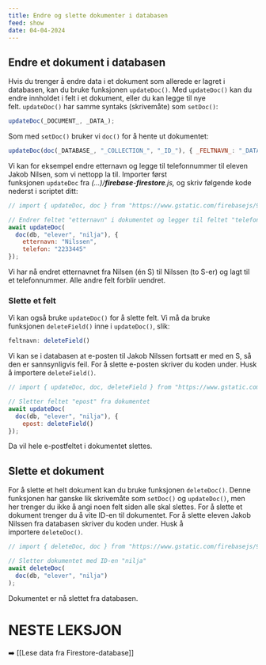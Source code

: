 ```yaml
---
title: Endre og slette dokumenter i databasen
feed: show
date: 04-04-2024
---
```

## Endre et dokument i databasen

Hvis du trenger å endre data i et dokument som allerede er lagret i databasen, kan du bruke funksjonen `updateDoc()`. Med `updateDoc()` kan du endre innholdet i felt i et dokument, eller du kan legge til nye felt. `updateDoc()` har samme syntaks (skrivemåte) som `setDoc()`:

```js
updateDoc(_DOCUMENT_, _DATA_);
```

Som med `setDoc()` bruker vi `doc()` for å hente ut dokumentet:

```js
updateDoc(doc(_DATABASE_, "_COLLECTION_", "_ID_"), { _FELTNAVN_: "_DATA_" });
```
Vi kan for eksempel endre etternavn og legge til telefonnummer til eleven Jakob Nilsen, som vi nettopp la til. Importer først funksjonen `updateDoc` fra _(...)/__firebase__-__firestore__.js,_ og skriv følgende kode nederst i scriptet ditt:

```js
// import { updateDoc, doc } from "https://www.gstatic.com/firebasejs/9.6.3/firebase-firestore.js";

// Endrer feltet "etternavn" i dokumentet og legger til feltet "telefon"
await updateDoc(
  doc(db, "elever", "nilja"), {
    etternavn: "Nilssen",
    telefon: "2233445"
});
```

Vi har nå endret etternavnet fra Nilsen (én S) til Nilssen (to S-er) og lagt til et telefonnummer. Alle andre felt forblir uendret.

### Slette et felt

Vi kan også bruke `updateDoc()` for å slette felt. Vi må da bruke funksjonen `deleteField()` inne i `updateDoc()`, slik:

```js
feltnavn: deleteField()
```

Vi kan se i databasen at e-posten til Jakob Nilssen fortsatt er med en S, så den er sannsynligvis feil. For å slette e-posten skriver du koden under. Husk å importere `deleteField()`.

```js
// import { updateDoc, doc, deleteField } from "https://www.gstatic.com/firebasejs/9.6.3/firebase-firestore.js";

// Sletter feltet "epost" fra dokumentet
await updateDoc(
  doc(db, "elever", "nilja"), {
    epost: deleteField()
});
```

Da vil hele e-postfeltet i dokumentet slettes.

## Slette et dokument

For å slette et helt dokument kan du bruke funksjonen `deleteDoc()`. Denne funksjonen har ganske lik skrivemåte som `setDoc()` og `updateDoc()`, men her trenger du ikke å angi noen felt siden alle skal slettes. For å slette et dokument trenger du å vite ID-en til dokumentet. For å slette eleven Jakob Nilssen fra databasen skriver du koden under. Husk å importere `deleteDoc()`.

```js
// import { deleteDoc, doc } from "https://www.gstatic.com/firebasejs/9.6.3/firebase-firestore.js";

// Sletter dokumentet med ID-en "nilja"
await deleteDoc(
  doc(db, "elever", "nilja")
);
```

Dokumentet er nå slettet fra databasen.


# NESTE LEKSJON
➡️ [[Lese data fra Firestore-database]]
